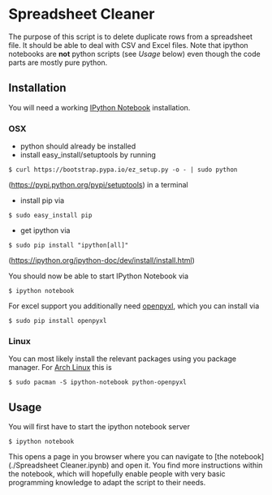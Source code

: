 # Spreadsheet Cleaner

The purpose of this script is to delete duplicate rows from a spreadsheet file. It should be able to deal with CSV and Excel files. Note that ipython notebooks are **not** python scripts (see *Usage* below) even though the code parts are mostly pure python.

## Installation
You will need a working [IPython Notebook](http://ipython.org/notebook.html) installation.

### OSX
* python should already be installed
* install easy_install/setuptools by running
```
$ curl https://bootstrap.pypa.io/ez_setup.py -o - | sudo python
```
(https://pypi.python.org/pypi/setuptools) in a terminal
* install pip via
```
$ sudo easy_install pip
```
* get ipython via
```
$ sudo pip install "ipython[all]"
```
(https://ipython.org/ipython-doc/dev/install/install.html)

You should now be able to start IPython Notebook via
```
$ ipython notebook
```

For excel support you additionally need [openpyxl](http://openpyxl.readthedocs.org/en/latest/index.html), which you can install via
```
$ sudo pip install openpyxl
```

### Linux
You can most likely install the relevant packages using you package manager. For [Arch Linux](https://www.archlinux.org/) this is
```
$ sudo pacman -S ipython-notebook python-openpyxl
```

## Usage
You will first have to start the ipython notebook server
```
$ ipython notebook
```
This opens a page in you browser where you can navigate to [the notebook](./Spreadsheet Cleaner.ipynb) and open it. You find more instructions within the notebook, which will hopefully enable people with very basic programming knowledge to adapt the script to their needs.
